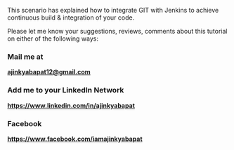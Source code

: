 This scenario has explained how to integrate GIT with Jenkins to achieve continuous build & integration of your code.

Please let me know your suggestions, reviews, comments about this tutorial on either of the following ways:

### Mail me at 
**ajinkyabapat12@gmail.com**

### Add me to your LinkedIn Network
**https://www.linkedin.com/in/ajinkyabapat**

### Facebook
**https://www.facebook.com/iamajinkyabapat**


